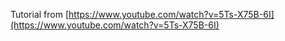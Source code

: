 Tutorial from [https://www.youtube.com/watch?v=5Ts-X75B-6I](https://www.youtube.com/watch?v=5Ts-X75B-6I)